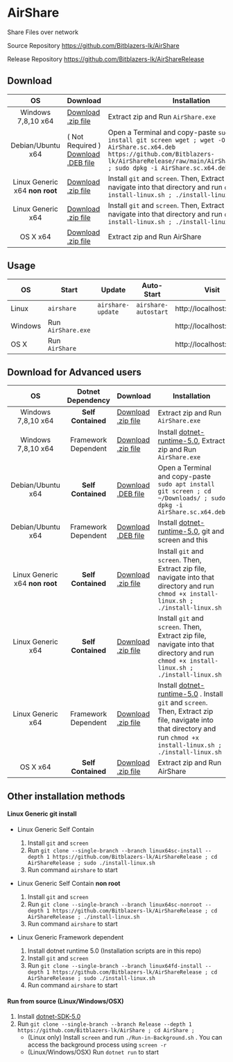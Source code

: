 # AirShare

Share Files over network

Source Repository https://github.com/Bitblazers-lk/AirShare

Release Repository https://github.com/Bitblazers-lk/AirShareRelease

## Download

|               OS               | Download                                                                                             | Installation                                                                                                                              |
| :----------------------------: | :--------------------------------------------------------------------------------------------------- | ----------------------------------------------------------------------------------------------------------------------------------------- |
|       Windows 7,8,10 x64       | [Download .zip file](https://github.com/Bitblazers-lk/AirShareRelease/archive/windows64fd.zip)       | Extract zip and Run `AirShare.exe`                                                                                                        |
|       Debian/Ubuntu x64        | ( Not Required ) [Download .DEB file](https://github.com/Bitblazers-lk/AirShareRelease/raw/main/AirShare.sc.x64.deb) | Open a Terminal and copy-paste ```sudo apt install git screen wget ; wget -O AirShare.sc.x64.deb https://github.com/Bitblazers-lk/AirShareRelease/raw/main/AirShare.sc.x64.deb ; sudo dpkg -i AirShare.sc.x64.deb```                        |
| Linux Generic x64 **non root** | [Download .zip file](https://github.com/Bitblazers-lk/AirShareRelease/archive/linux64sc-nonroot.zip) | Install `git` and `screen`. Then, Extract zip file, navigate into that directory and run `chmod +x install-linux.sh ; ./install-linux.sh` |
|       Linux Generic x64        | [Download .zip file](https://github.com/Bitblazers-lk/AirShareRelease/archive/linux64sc-install.zip) | Install `git` and `screen`. Then, Extract zip file, navigate into that directory and run `chmod +x install-linux.sh ; ./install-linux.sh` |
|            OS X x64            | [Download .zip file](https://github.com/Bitblazers-lk/AirShareRelease/archive/osx64-sc.zip)          | Extract zip and Run AirShare                                                                                                              |

## Usage

| OS            | Start              | Update            | Auto-Start           | Visit                  |
| ------------- | ------------------ | ----------------- | -------------------- | ---------------------- |
| Linux | `airshare`         | `airshare-update` | `airshare-autostart` | http://localhost:36120 |
| Windows       | Run `AirShare.exe` |                   |                      | http://localhost:36120 |
| OS X          | Run `AirShare`     |                   |                      | http://localhost:36120 |

## Download for Advanced users

|               OS               |  Dotnet Dependency  | Download                                                                                             | Installation                                                                                                                                                                                                    |
| :----------------------------: | :-----------------: | :--------------------------------------------------------------------------------------------------- | --------------------------------------------------------------------------------------------------------------------------------------------------------------------------------------------------------------- |
|       Windows 7,8,10 x64       | **Self Contained**  | [Download .zip file](https://github.com/Bitblazers-lk/AirShareRelease/archive/windows64fd.zip)       | Extract zip and Run `AirShare.exe`                                                                                                                                                                              |
|       Windows 7,8,10 x64       | Framework Dependent | [Download .zip file](https://github.com/Bitblazers-lk/AirShareRelease/archive/windows64sc.zip)       | Install [dotnet-runtime-5.0](https://dotnet.microsoft.com/download), Extract zip and Run `AirShare.exe`                                                                                                         |
|       Debian/Ubuntu x64        | **Self Contained**  | [Download .DEB file](https://github.com/Bitblazers-lk/AirShareRelease/raw/main/AirShare.sc.x64.deb)  | Open a Terminal and copy-paste `sudo apt install git screen ; cd ~/Downloads/ ; sudo dpkg -i AirShare.sc.x64.deb`                                                                                               |
|       Debian/Ubuntu x64        | Framework Dependent | [Download .DEB file](https://github.com/Bitblazers-lk/AirShareRelease/raw/main/AirShare.fd.x64.deb)  | Install [dotnet-runtime-5.0](https://dotnet.microsoft.com/download), git and screen and this                                                                                                                    |
| Linux Generic x64 **non root** | **Self Contained**  | [Download .zip file](https://github.com/Bitblazers-lk/AirShareRelease/archive/linux64sc-nonroot.zip) | Install `git` and `screen`. Then, Extract zip file, navigate into that directory and run `chmod +x install-linux.sh ; ./install-linux.sh`                                                                       |
|       Linux Generic x64        | **Self Contained**  | [Download .zip file](https://github.com/Bitblazers-lk/AirShareRelease/archive/linux64sc-install.zip) | Install `git` and `screen`. Then, Extract zip file, navigate into that directory and run `chmod +x install-linux.sh ; ./install-linux.sh`                                                                       |
|       Linux Generic x64        | Framework Dependent | [Download .zip file](https://github.com/Bitblazers-lk/AirShareRelease/archive/linux64fd-install.zip) | Install [dotnet-runtime-5.0](https://dotnet.microsoft.com/download) . Install `git` and `screen`. Then, Extract zip file, navigate into that directory and run `chmod +x install-linux.sh ; ./install-linux.sh` |
|            OS X x64            | **Self Contained**  | [Download .zip file](https://github.com/Bitblazers-lk/AirShareRelease/archive/osx64-sc.zip)          | Extract zip and Run AirShare                                                                                                                                                                                    |

## Other installation methods

#### Linux Generic git install

- Linux Generic Self Contain

  1.  Install `git` and `screen`
  1.  Run
      `git clone --single-branch --branch linux64sc-install --depth 1 https://github.com/Bitblazers-lk/AirShareRelease ; cd AirShareRelease ; sudo ./install-linux.sh `
  1.  Run command `airshare` to start

- Linux Generic Self Contain **non root**

  1.  Install `git` and `screen`
  1.  Run
      `git clone --single-branch --branch linux64sc-nonroot --depth 1 https://github.com/Bitblazers-lk/AirShareRelease ; cd AirShareRelease ; ./install-linux.sh `
  1.  Run command `airshare` to start

- Linux Generic Framework dependent
  1. Install dotnet runtime 5.0 (Installation scripts are in this repo)
  1. Install `git` and `screen`
  1. Run
     `git clone --single-branch --branch linux64fd-install --depth 1 https://github.com/Bitblazers-lk/AirShareRelease ; cd AirShareRelease ; sudo ./install-linux.sh `
  1. Run command `airshare` to start

#### Run from source (Linux/Windows/OSX)

1.  Install [dotnet-SDK-5.0](https://dotnet.microsoft.com/download)
1.  Run `git clone --single-branch --branch Release --depth 1 https://github.com/Bitblazers-lk/AirShare ; cd AirShare ; `
    - (Linux only) Install `screen` and run `./Run-in-Background.sh` . You can access the background process using `screen -r`
    - (Linux/Windows/OSX) Run `dotnet run` to start
